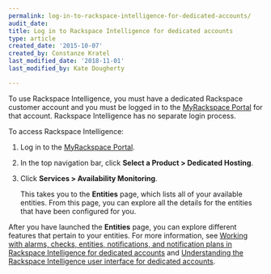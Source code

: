 ```yaml
---
permalink: log-in-to-rackspace-intelligence-for-dedicated-accounts/
audit_date:
title: Log in to Rackspace Intelligence for dedicated accounts
type: article
created_date: '2015-10-07'
created_by: Constanze Kratel
last_modified_date: '2018-11-01'
last_modified_by: Kate Dougherty

---
```


To use Rackspace Intelligence, you must have a dedicated Rackspace
customer account and you must be logged in to the
[MyRackspace Portal](https://login.rackspace.com) for that account.
Rackspace Intelligence has no separate login process.

To access Rackspace Intelligence:

1.  Log in to the [MyRackspace Portal](https://login.rackspace.com/).
2.  In the top navigation bar, click **Select a Product > Dedicated Hosting**.
3.  Click **Services > Availability Monitoring**.

    This takes you to the **Entities** page, which lists all of your
    available entities. From this page, you can explore all the details
    for the entities that have been configured for you.

After you have launched the **Entities** page, you can explore different
features that pertain to your entities. For more information, see
[Working with alarms, checks, entities, notifications, and notification
plans in Rackspace Intelligence for dedicated
accounts](/how-to/working-with-alarms-checks-entities-notifications-and-notification-plans-in-rackspace)
and [Understanding the Rackspace Intelligence user interface for
dedicated
accounts](/how-to/understanding-the-rackspace-intelligence-user-interface-for-dedicated-accounts).
